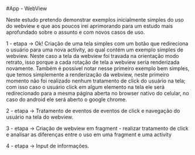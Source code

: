 #App - WebView

Neste estudo pretendo demonstrar exemplos inicialmente simples do uso do webview e que aos poucos irei aprimorando para um estudo mais aprofundado
sobre o assunto e com novos casos de uso.

1 - etapa -> Ok!
      Criação de uma tela simples com um botão que redireciona o usuário para uma nova activity, ao qual contém um exemplo simples de webview.
  Neste caso a tela da webview foi travada na orientação modo retrato, isso porque a cada rotação de tela a webview seria renderizada novamente. 
  Também é possível notar nesse primeiro exemplo bem simples, que temos simplemente a renderização da webview, neste primeiro momento não foi realizado 
  nenhum tratamento de click do usuário na tela; com isso caso o usuário click em algum elemento na tela ele será redirecionado para a mesma página aberta 
  no browser nativo do celular, no caso do android ele será aberto o  google chrome. 
  
2 - etapa -> 
    Tratamento de eventos de eventos de click e navegação do usuário na tela do webview. 
    
3 - etapa -> 
    Criação de webview em fragment - realizar tratamento de click e analisar as diferenças entre o uso em uma fragment e uma activity
   
4 - etapa -> 
    Input de informações. 
